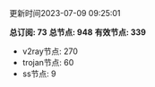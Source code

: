 更新时间2023-07-09 09:25:01

**总订阅: 73**
**总节点: 948**
**有效节点: 339**
- v2ray节点: 270
- trojan节点: 60
- ss节点: 9
